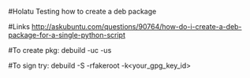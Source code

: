 #Holatu
Testing how to create a deb package 

#Links
http://askubuntu.com/questions/90764/how-do-i-create-a-deb-package-for-a-single-python-script

#To create pkg:
debuild -uc -us

#To sign try:
debuild -S -rfakeroot -k<your_gpg_key_id>


